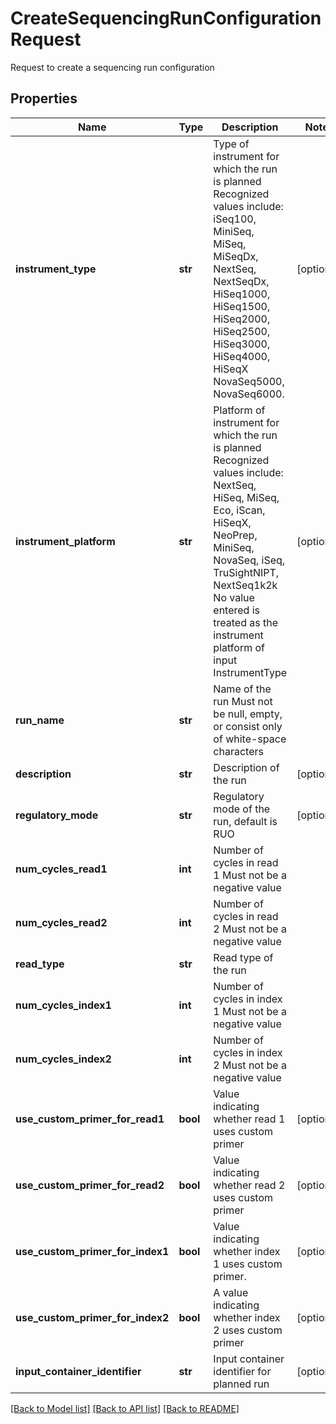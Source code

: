 # CreateSequencingRunConfigurationRequest

Request to create a sequencing run configuration
## Properties
Name | Type | Description | Notes
------------ | ------------- | ------------- | -------------
**instrument_type** | **str** | Type of instrument for which the run is planned  Recognized values include:  iSeq100, MiniSeq,  MiSeq, MiSeqDx,  NextSeq, NextSeqDx,  HiSeq1000, HiSeq1500, HiSeq2000, HiSeq2500, HiSeq3000, HiSeq4000, HiSeqX  NovaSeq5000, NovaSeq6000. | [optional] 
**instrument_platform** | **str** | Platform of instrument for which the run is planned  Recognized values include:  NextSeq, HiSeq, MiSeq, Eco, iScan, HiSeqX, NeoPrep, MiniSeq, NovaSeq, iSeq, TruSightNIPT, NextSeq1k2k  No value entered is treated as the instrument platform of input InstrumentType | [optional] 
**run_name** | **str** | Name of the run  Must not be null, empty, or consist only of white-space characters | 
**description** | **str** | Description of the run | [optional] 
**regulatory_mode** | **str** | Regulatory mode of the run, default is RUO | [optional] 
**num_cycles_read1** | **int** | Number of cycles in read 1   Must not be a negative value | 
**num_cycles_read2** | **int** | Number of cycles in read 2  Must not be a negative value | 
**read_type** | **str** | Read type of the run | 
**num_cycles_index1** | **int** | Number of cycles in index 1  Must not be a negative value | 
**num_cycles_index2** | **int** | Number of cycles in index 2  Must not be a negative value | 
**use_custom_primer_for_read1** | **bool** | Value indicating whether read 1 uses custom primer | [optional] 
**use_custom_primer_for_read2** | **bool** | Value indicating whether read 2 uses custom primer | [optional] 
**use_custom_primer_for_index1** | **bool** | Value indicating whether index 1 uses custom primer. | [optional] 
**use_custom_primer_for_index2** | **bool** | A value indicating whether index 2 uses custom primer | [optional] 
**input_container_identifier** | **str** | Input container identifier for planned run | [optional] 

[[Back to Model list]](../README.md#documentation-for-models) [[Back to API list]](../README.md#documentation-for-api-endpoints) [[Back to README]](../README.md)


